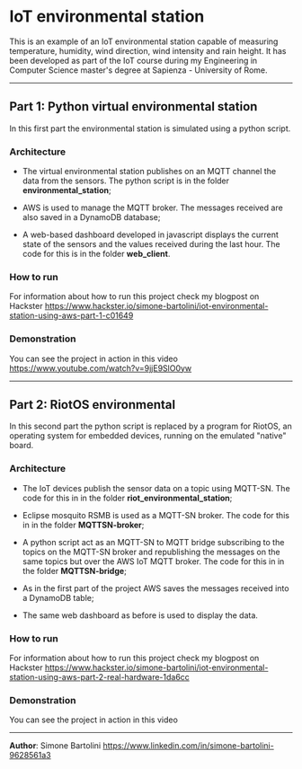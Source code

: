 # IoT environmental station

This is an example of an IoT environmental station capable of measuring temperature, humidity, wind direction, wind intensity and rain height.
It has been developed as part of the IoT course during my Engineering in Computer Science master's degree at Sapienza - University of Rome.

___

## Part 1: Python virtual environmental station
In this first part the environmental station is simulated using a python script.

### Architecture
- The virtual environmental station publishes on an MQTT channel the data from the sensors. The python script is in the folder **environmental_station**;

- AWS is used to manage the MQTT broker. The messages received are also saved in a DynamoDB database;

- A web-based dashboard developed in javascript displays the current state of the sensors and the values received during the last hour. The code for this is in the folder **web_client**.

### How to run
For information about how to run this project check my blogpost on Hackster https://www.hackster.io/simone-bartolini/iot-environmental-station-using-aws-part-1-c01649

### Demonstration
You can see the project in action in this video https://www.youtube.com/watch?v=9jjE9SlO0yw

___

## Part 2: RiotOS environmental
In this second part the python script is replaced by a program for RiotOS, an operating system for embedded devices, running on the emulated "native" board.

### Architecture
- The IoT devices publish the sensor data on a topic using MQTT-SN. The code for this in in the folder **riot_environmental_station**;

- Eclipse mosquito RSMB is used as a MQTT-SN broker. The code for this in in the folder **MQTTSN-broker**;

- A python script act as an MQTT-SN to MQTT bridge subscribing to the topics on the MQTT-SN broker and republishing the messages on the same topics but over the AWS IoT MQTT broker. The code for this in in the folder **MQTTSN-bridge**;

- As in the first part of the project AWS saves the messages received into a DynamoDB table;

- The same web dashboard as before is used to display the data.

### How to run
For information about how to run this project check my blogpost on Hackster https://www.hackster.io/simone-bartolini/iot-environmental-station-using-aws-part-2-real-hardware-1da6cc

### Demonstration
You can see the project in action in this video

___

**Author**: Simone Bartolini https://www.linkedin.com/in/simone-bartolini-9628561a3
